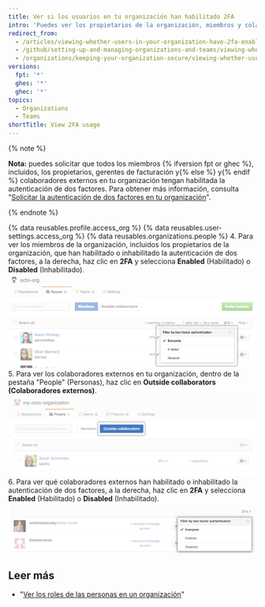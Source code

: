 ```yaml
---
title: Ver si los usuarios en tu organización han habilitado 2FA
intro: 'Puedes ver los propietarios de la organización, miembros y colaboradores externos que han habilitado la autenticación de dos factores.'
redirect_from:
  - /articles/viewing-whether-users-in-your-organization-have-2fa-enabled
  - /github/setting-up-and-managing-organizations-and-teams/viewing-whether-users-in-your-organization-have-2fa-enabled
  - /organizations/keeping-your-organization-secure/viewing-whether-users-in-your-organization-have-2fa-enabled
versions:
  fpt: '*'
  ghes: '*'
  ghec: '*'
topics:
  - Organizations
  - Teams
shortTitle: View 2FA usage
---
```


{% note %}

**Nota:** puedes solicitar que todos los miembros {% ifversion fpt or ghec %}, incluidos, los propietarios, gerentes de facturación y{% else %} y{% endif %} colaboradores externos en tu organización tengan habilitada la autenticación de dos factores. Para obtener más información, consulta "[Solicitar la autenticación de dos factores en tu organización](/articles/requiring-two-factor-authentication-in-your-organization)".

{% endnote %}

{% data reusables.profile.access_org %}
{% data reusables.user-settings.access_org %}
{% data reusables.organizations.people %}
4. Para ver los miembros de la organización, incluidos los propietarios de la organización, que han habilitado o inhabilitado la autenticación de dos factores, a la derecha, haz clic en **2FA** y selecciona **Enabled** (Habilitado) o **Disabled** (Inhabilitado). ![filter-org-members-by-2fa](/assets/images/help/2fa/filter-org-members-by-2fa.png)
5. Para ver los colaboradores externos en tu organización, dentro de la pestaña "People" (Personas), haz clic en **Outside collaborators (Colaboradores externos)**. ![select-outside-collaborators](/assets/images/help/organizations/select-outside-collaborators.png)
6. Para ver qué colaboradores externos han habilitado o inhabilitado la autenticación de dos factores, a la derecha, haz clic en **2FA** y selecciona **Enabled** (Habilitado) o **Disabled** (Inhabilitado). ![filter-outside-collaborators-by-2fa](/assets/images/help/2fa/filter-outside-collaborators-by-2fa.png)

## Leer más

- "[Ver los roles de las personas en un organización](/articles/viewing-people-s-roles-in-an-organization)"
